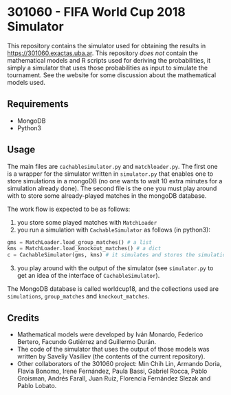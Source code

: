 # 301060 - FIFA World Cup 2018 Simulator

This repository contains the simulator used for obtaining the results in https://301060.exactas.uba.ar. This repository *does not* contain the mathematical models and R scripts used for deriving the probabilities, it simply a simulator that uses those probabilities as input to simulate the tournament. See the website for some discussion about the mathematical models used. 

## Requirements

- MongoDB
- Python3

## Usage

The main files are `cachablesimulator.py` and `matchloader.py`. The first one is a wrapper for the simulator written in `simulator.py` that enables one to store simulations in a mongoDB (no one wants to wait 10 extra minutes for a simulation already done). The second file is the one you must play around with to store some already-played matches in the mongoDB database. 

The work flow is expected to be as follows:
1. you store some played matches with `MatchLoader`
2. you run a simulation with `CachableSimulator` as follows (in python3):
```python
gms = MatchLoader.load_group_matches() # a list
kms = MatchLoader.load_knockout_matches() # a dict
c = CachableSimulator(gms, kms) # it simulates and stores the simulation (or loads it if possible)
```
3. you play around with the output of the simulator (see `simulator.py` to get an idea of the interface of `CachableSimulator`).

The MongoDB database is called worldcup18, and the collections used are `simulations`, `group_matches` and `knockout_matches`.
## Credits
- Mathematical models were developed by Iván Monardo, Federico Bertero, Facundo Gutiérrez and Guillermo Durán.
- The code of the simulator that uses the output of those models was written by Saveliy Vasiliev (the contents of the current repository).
- Other collaborators of the 301060 project: Min Chih Lin, Armando Doria, Flavia Bonomo, Irene Fernández, Paula Bassi, Gabriel Rocca, Pablo Groisman, Andrés Farall, Juan Ruiz, Florencia Fernández Slezak and Pablo Lobato.
